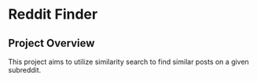 # Reddit Finder

## Project Overview

This project aims to utilize similarity search to find similar posts on a given subreddit. 